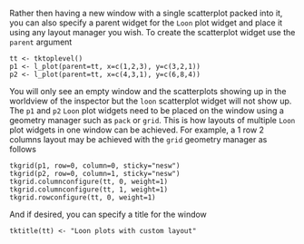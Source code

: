 <script type="text/javascript">
window.onload = function() {
    document.getElementById("learn_widgets").className += " selected";
    setLearnUrl("layout");
}
</script>


Rather then having a new window with a single scatterplot packed into
it, you can also specify a parent widget for the `Loon` plot widget
and place it using any layout manager you wish. To create the
scatterplot widget use the `parent` argument

~~~
tt <- tktoplevel()
p1 <- l_plot(parent=tt, x=c(1,2,3), y=c(3,2,1))
p2 <- l_plot(parent=tt, x=c(4,3,1), y=c(6,8,4))
~~~

You will only see an empty window and the scatterplots showing up in
the worldview of the inspector but the `loon` scatterplot widget will
not show up.  The `p1` and `p2` `Loon` plot widgets need to be placed
on the window using a geometry manager such as `pack` or `grid`. This
is how layouts of multiple `Loon` plot widgets in one window can be
achieved. For example, a 1 row 2 columns layout may be achieved with
the `grid` geometry manager as follows

~~~
tkgrid(p1, row=0, column=0, sticky="nesw")
tkgrid(p2, row=0, column=1, sticky="nesw")
tkgrid.columnconfigure(tt, 0, weight=1)
tkgrid.columnconfigure(tt, 1, weight=1)
tkgrid.rowconfigure(tt, 0, weight=1)
~~~

And if desired, you can specify a title for the window

~~~
tktitle(tt) <- "Loon plots with custom layout"
~~~
